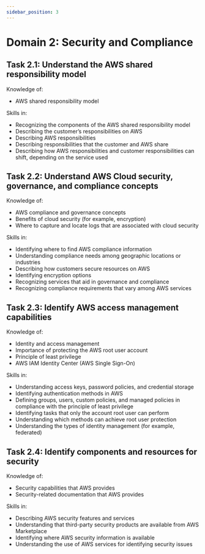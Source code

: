 ```yaml
---
sidebar_position: 3
---
```


# Domain 2: Security and Compliance
## Task 2.1: Understand the AWS shared responsibility model
Knowledge of:
- AWS shared responsibility model

Skills in:
- Recognizing the components of the AWS shared responsibility model
- Describing the customer’s responsibilities on AWS
- Describing AWS responsibilities
- Describing responsibilities that the customer and AWS share
- Describing how AWS responsibilities and customer responsibilities can shift, depending on the service used

## Task 2.2: Understand AWS Cloud security, governance, and compliance concepts
Knowledge of:
- AWS compliance and governance concepts
- Benefits of cloud security (for example, encryption)
- Where to capture and locate logs that are associated with cloud security

Skills in:
- Identifying where to find AWS compliance information
- Understanding compliance needs among geographic locations or industries
- Describing how customers secure resources on AWS
- Identifying encryption options
- Recognizing services that aid in governance and compliance
- Recognizing compliance requirements that vary among AWS services

## Task 2.3: Identify AWS access management capabilities
Knowledge of:
- Identity and access management
- Importance of protecting the AWS root user account
- Principle of least privilege
- AWS IAM Identity Center (AWS Single Sign-On)

Skills in:
- Understanding access keys, password policies, and credential storage
- Identifying authentication methods in AWS
- Defining groups, users, custom policies, and managed policies in compliance with the principle of least privilege
- Identifying tasks that only the account root user can perform
- Understanding which methods can achieve root user protection
- Understanding the types of identity management (for example, federated)

## Task 2.4: Identify components and resources for security
Knowledge of:
- Security capabilities that AWS provides
- Security-related documentation that AWS provides

Skills in:
- Describing AWS security features and services
- Understanding that third-party security products are available from AWS Marketplace
- Identifying where AWS security information is available
- Understanding the use of AWS services for identifying security issues